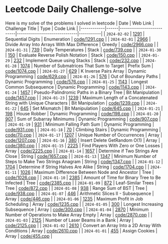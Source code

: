 # Leetcode Daily Challenge-solve
Here is my solve of the problems I solved in leetcode
| Date       |   Web Link  | Challenge Title          | Type                         | Code Link |
|------------|------|--------------------------|------------------------------|-----------|
| `2024-02-02` | [1291](https://leetcode.com/problems/sequential-digits/description/) | Sequential Digits | Enumeration | [code/1291.cpp](code/1291.cpp) |
| `2024-02-01` | [2966](https://leetcode.com/problems/divide-array-into-arrays-with-max-difference/description/) | Divide Array Into Arrays With Max Difference | Greedy | [code/2966.cpp](code/2966.cpp) |
| `2024-01-31` | [739](https://leetcode.com/problems/daily-temperatures/description/) | Daily Temperatures | Stack | [code/739.cpp](code/739.cpp) |
| `2024-01-30` | [150](https://leetcode.com/problems/evaluate-reverse-polish-notation/description/) | Evaluate Reverse Polish Notation | Stack | [code/150.cpp](code/150.cpp) |
| `2024-01-29` | [232](https://leetcode.com/problems/implement-queue-using-stacks/description/) | Implement Queue using Stacks | Stack | [code/232.cpp](code/232.cpp) |
| `2024-01-28` | [1074](https://leetcode.com/problems/number-of-submatrices-that-sum-to-target/description/) | Number of Submatrices That Sum to Target | Prefix Sum | [code/1074.cpp](code/1074.cpp) |
| `2024-01-27` | [629](https://leetcode.com/problems/k-inverse-pairs-array/description/) | K Inverse Pairs Array | Dynamic Programming | [code/629.cpp](code/629.cpp) |
| `2024-01-26` | [576](https://leetcode.com/problems/out-of-boundary-paths/description/) | Out of Boundary Paths | Dynamic Programming | [code/576.cpp](code/576.cpp) |
| `2024-01-25` | [1143](https://leetcode.com/problems/longest-common-subsequence/description/) | Longest Common Subsequence | Dynamic Programming | [code/1143.cpp](code/1143.cpp) |
| `2024-01-24` | [1457](https://leetcode.com/problems/pseudo-palindromic-paths-in-a-binary-tree/description/) | Pseudo-Palindromic Paths in a Binary Tree | Bit Manipulation | [code/1457.cpp](code/1457.cpp) |
| `2024-01-23` | [1239](https://leetcode.com/problems/maximum-length-of-a-concatenated-string-with-unique-characters/description/) | Maximum Length of a Concatenated String with Unique Characters | Bit Manipulation | [code/1239.cpp](code/1239.cpp) |
| `2024-01-22` | [645](https://leetcode.com/problems/set-mismatch/description/) | Set Mismatch | Bit Manipulation | [code/645.cpp](code/645.cpp) |
| `2024-01-21` | [198](https://leetcode.com/problems/house-robber/description/) | House Robber | Dynamic Programming | [code/198.cpp](code/198.cpp) |
| `2024-01-20` | [907](https://leetcode.com/problems/sum-of-subarray-minimums/description/) | Sum of Subarray Minimums | Dynamic Programming | [code/907.cpp](code/907.cpp) |
| `2024-01-19` | [931](https://leetcode.com/problems/minimum-falling-path-sum/description/) | Minimum Falling Path Sum | Dynamic Programming | [code/931.cpp](code/931.cpp) |
| `2024-01-18` | [70](https://leetcode.com/problems/climbing-stairs/description/) | Climbing Stairs | Dynamic Programming | [code/70.cpp](code/70.cpp) |
| `2024-01-17` | [1207](https://leetcode.com/problems/unique-number-of-occurrences/description/) | Unique Number of Occurrences | Array | [code/1207.cpp](code/1207.cpp) |
| `2024-01-16` | [380](https://leetcode.com/problems/insert-delete-getrandom-o1/description/) | Insert Delete GetRandom O(1) | Array | [code/380.cpp](code/380.cpp) |
| `2024-01-15` | [2225](https://leetcode.com/problems/find-players-with-zero-or-one-losses/description/) | Find Players With Zero or One Losses | Array | [code/2225.cpp](code/2225.cpp) |
| `2024-01-14` | [1657](https://leetcode.com/problems/determine-if-two-strings-are-close/description/) | Determine if Two Strings Are Close | String | [code/1657.cpp](code/1657.cpp) |
| `2024-01-13` | [1347](https://leetcode.com/problems/minimum-number-of-steps-to-make-two-strings-anagram/description/) | Minimum Number of Steps to Make Two Strings Anagram | String | [code/1347.cpp](code/1347.cpp) |
| `2024-01-12` | [1704](https://leetcode.com/problems/determine-if-string-halves-are-alike/) | Determine if String Halves Are Alike | String | [code/1704.cpp](code/1704.cpp) |
| `2024-01-11` | [1026](https://leetcode.com/problems/maximum-difference-between-node-and-ancestor/) | Maximum Difference Between Node and Ancestor | Tree | [code/1026.cpp](code/1026.cpp) |
| `2024-01-10` | [2385](https://leetcode.com/problems/amount-of-time-for-binary-tree-to-be-infected/description/) | Amount of Time for Binary Tree to Be Infected | Tree | [code/2385.cpp](code/2385.cpp) |
| `2024-01-09` | [872](https://leetcode.com/problems/leaf-similar-trees/description/) | Leaf-Similar Trees | Tree | [code/872.cpp](code/872.cpp) |
| `2024-01-08` | [938](https://www.leetcode.com/problems/range-sum-of-bst/) | Range Sum of BST | Tree | [code/938.cpp](code/938.cpp) |
| `2024-01-07` | [446](https://www.leetcode.com/problems/arithmetic-slices-ii-subsequence/) | Arithmetic Slices II - Subsequence | Array | [code/446.cpp](code/446.cpp) |
| `2024-01-06` | [1235](https://www.leetcode.com/problems/maximum-profit-in-job-scheduling/) | Maximum Profit in Job Scheduling | Array | [code/1235.cpp](code/1235.cpp) |
| `2024-01-05` | [300](https://www.leetcode.com/problems/longest-increasing-subsequence/) | Longest Increasing Subsequence | Array | [code/300.cpp](code/300.cpp) |
| `2024-01-04` | [2870](https://www.leetcode.com/problems/minimum-number-of-operations-to-make-array-empty/) | Minimum Number of Operations to Make Array Empty | Array | [code/2870.cpp](code/2870.cpp) |
| `2024-01-03` | [2125](https://www.leetcode.com/problems/number-of-laser-beams-in-a-bank/) | Number of Laser Beams in a Bank | Array | [code/2125.cpp](code/2125.cpp) | 
| `2024-01-02` | [2610](https://www.leetcode.com/problems/convert-an-array-into-a-2d-array-with-conditions/) | Convert an Array Into a 2D Array With Conditions | Array | [code/2610.cpp](code/2610.cpp) |
| `2024-01-01` | [455](https://leetcode.com/problems/assign-cookies/description/) | Assign Cookies | Array | [code/455.cpp](code/455.cpp) |
